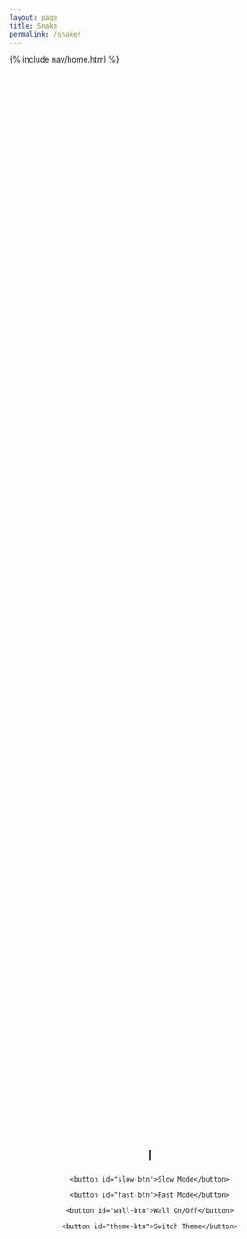 ```yaml
---
layout: page
title: Snake
permalink: /snake/
---
```


{% include nav/home.html %}
<style>

body.light-theme {

  background-color: white;

  color: black;

}


body.dark-theme {

  background-color: #333;

  color: white;

}



body.blue-theme {

  background-color: #AEC6CF;

  color: white;

}

body.red-theme {

  background-color: #FDFD96;

  color: white;

}





body.green-theme {

  background-color: #C3B1E1;

  color: white;

}





body.grey-theme {

  background-color: #aaa;

  color: white;

}





/* Center the canvas and buttons */

.container {

  display: flex;

  flex-direction: column;

  justify-content: center;

  align-items: center;

  height: 100vh;

}





canvas {

  border: 1px solid #000;

  background-color: pink;

  margin-bottom: 10px; /* Add spacing between canvas and buttons */

}





/* Adjust the button-container */

.button-container {

  text-align: center;

}





.button-container button {

  padding: 10px 20px;

  margin: 5px;

  background-color: #FF1493;

  color: pink;

  border: none;

  border-radius: 5px;

  cursor: pointer;

}





.button-container button:hover {

  background-color: #FFC0CB;

}





#game-over {

  font-size: 2em;

  color: pink;

  text-align: center;

  display: none;

}

</style>





<h1 id="game-over">Game Over!</h1>





<div class="container">

  <canvas id="gameCanvas" width="400" height="400"></canvas>





  <!-- Buttons for controlling the game -->

  <div class="button-container">

    <button id="slow-btn">Slow Mode</button>

    <button id="fast-btn">Fast Mode</button>

    <button id="wall-btn">Wall On/Off</button>

    <button id="theme-btn">Switch Theme</button>

  </div>

</div>





<script>

const canvas = document.getElementById("gameCanvas");

const ctx = canvas.getContext("2d");





// Unit size of the grid

const box = 20;





// Create the snake

let snake = [];

snake[0] = { x: 9 * box, y: 10 * box };





// Create the food

let food = {

  x: Math.floor(Math.random() * 19 + 1) * box,

  y: Math.floor(Math.random() * 19 + 1) * box

};





// Initial snake direction

let direction;





// Score

let score = 0;





// Speed variables

let speed = 100;

let wallOn = true;





// Control the snake with keyboard

document.addEventListener("keydown", changeDirection);





function changeDirection(event) {

  if (event.keyCode == 37 && direction != "RIGHT") {

    direction = "LEFT";

  } else if (event.keyCode == 38 && direction != "DOWN") {

    direction = "UP";

  } else if (event.keyCode == 39 && direction != "LEFT") {

    direction = "RIGHT";

  } else if (event.keyCode == 40 && direction != "UP") {

    direction = "DOWN";

  }

}





function collision(head, array) {

  for (let i = 0; i < array.length; i++) {

    if (head.x == array[i].x && head.y == array[i].y) {

      return true;

    }

  }

  return false;

}





// Draw everything on the canvas

function draw() {

  ctx.clearRect(0, 0, canvas.width, canvas.height);





  // Draw snake with emoji

  for (let i = 0; i < snake.length; i++) {

    ctx.font = "20px Arial"; // Set font size to match the grid

    ctx.fillText("🩷", snake[i].x, snake[i].y + box); // Adjust the y-offset slightly for better alignment

  }





  // Draw food

  ctx.fillStyle = "white";

  ctx.fillRect(food.x, food.y, box, box);





  // Old head position

  let snakeX = snake[0].x;

  let snakeY = snake[0].y;





  // Move the snake

  if (direction == "LEFT") snakeX -= box;

  if (direction == "UP") snakeY -= box;

  if (direction == "RIGHT") snakeX += box;

  if (direction == "DOWN") snakeY += box;





  // Snake eats the food

  if (snakeX == food.x && snakeY == food.y) {

    score++;

    food = {

      x: Math.floor(Math.random() * 19 + 1) * box,

      y: Math.floor(Math.random() * 19 + 1) * box

    };

  } else {

    snake.pop();

  }





  // New head

  let newHead = {

    x: snakeX,

    y: snakeY

  };





  // Game over conditions

  if (wallOn) {

    if (snakeX < 0 || snakeY < 0 || snakeX >= canvas.width || snakeY >= canvas.height || collision(newHead, snake)) {

      document.getElementById("game-over").style.display = "block";

      clearInterval(game);

    }

  } else {

    // Wrap the snake around the canvas

    if (snakeX < 0) {

      snakeX = canvas.width - box;

    }

    if (snakeX >= canvas.width) {

      snakeX = 0;

    }

    if (snakeY < 0) {

      snakeY = canvas.height - box;

    }

    if (snakeY >= canvas.height) {

      snakeY = 0;

    }

  }





  snake.unshift(newHead);





  // Score display

  ctx.fillStyle = "black";

  ctx.font = "20px Arial";

  ctx.fillText("Score: " + score, 10, 30);

}





// Control speed of the game

let game = setInterval(draw, speed);





// Button functionality

document.getElementById("slow-btn").addEventListener("click", function() {

  clearInterval(game);

  speed = 200; // Slow mode speed

  game = setInterval(draw, speed);

});





document.getElementById("fast-btn").addEventListener("click", function() {

  clearInterval(game);

  speed = 50; // Fast mode speed

  game = setInterval(draw, speed);

});





document.getElementById("wall-btn").addEventListener("click", function() {

  wallOn = !wallOn; // Toggle wall on/off

});





// Theme switching functionality

const themes = ['light-theme', 'dark-theme', 'blue-theme', 'red-theme', 'green-theme', 'grey-theme'];

let currentTheme = 0;





document.getElementById("theme-btn").addEventListener("click", function() {

  // Remove the current theme class

  document.body.classList.remove(themes[currentTheme]);

  // Move to the next theme

  currentTheme = (currentTheme + 1) % themes.length;

  // Apply the new theme

  document.body.classList.add(themes[currentTheme]);

});

</script>


